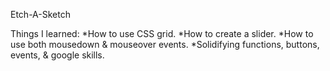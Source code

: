 Etch-A-Sketch

Things I learned:
    *How to use CSS grid.
    *How to create a slider.
    *How to use both mousedown & mouseover events.
    *Solidifying functions, buttons, events, & google skills.